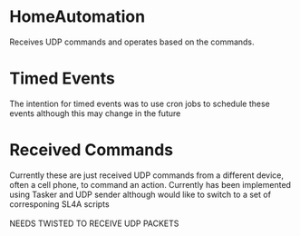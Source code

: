 HomeAutomation
==============

Receives UDP commands and operates based on the commands.
<h1>Timed Events</h1>
The intention for timed events was to use cron jobs to schedule these events although this may change in the future
<br>
<h1>Received Commands</h1>
Currently these are just received UDP commands from a different device, often a cell phone, to command an action. Currently has been implemented using Tasker and UDP sender although would like to switch to a set of corresponing SL4A scripts
<br>
<br>
NEEDS TWISTED TO RECEIVE UDP PACKETS
